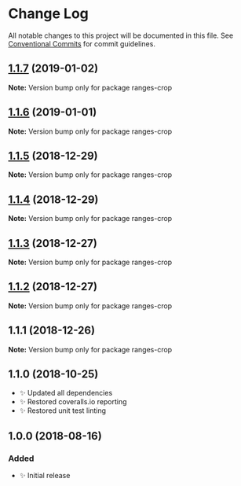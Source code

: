 # Change Log

All notable changes to this project will be documented in this file.
See [Conventional Commits](https://conventionalcommits.org) for commit guidelines.

## [1.1.7](https://bitbucket.org/codsen/codsen/src/master/packages/ranges-crop/compare/ranges-crop@1.1.6...ranges-crop@1.1.7) (2019-01-02)

**Note:** Version bump only for package ranges-crop





## [1.1.6](https://bitbucket.org/codsen/codsen/src/master/packages/ranges-crop/compare/ranges-crop@1.1.5...ranges-crop@1.1.6) (2019-01-01)

**Note:** Version bump only for package ranges-crop





## [1.1.5](https://bitbucket.org/codsen/codsen/src/master/packages/ranges-crop/compare/ranges-crop@1.1.4...ranges-crop@1.1.5) (2018-12-29)

**Note:** Version bump only for package ranges-crop





## [1.1.4](https://bitbucket.org/codsen/codsen/src/master/packages/ranges-crop/compare/ranges-crop@1.1.3...ranges-crop@1.1.4) (2018-12-29)

**Note:** Version bump only for package ranges-crop





## [1.1.3](https://bitbucket.org/codsen/codsen/src/master/packages/ranges-crop/compare/ranges-crop@1.1.2...ranges-crop@1.1.3) (2018-12-27)

**Note:** Version bump only for package ranges-crop





## [1.1.2](https://bitbucket.org/codsen/codsen/src/master/packages/ranges-crop/compare/ranges-crop@1.1.1...ranges-crop@1.1.2) (2018-12-27)

**Note:** Version bump only for package ranges-crop





## 1.1.1 (2018-12-26)

**Note:** Version bump only for package ranges-crop





## 1.1.0 (2018-10-25)

- ✨ Updated all dependencies
- ✨ Restored coveralls.io reporting
- ✨ Restored unit test linting

## 1.0.0 (2018-08-16)

### Added

- ✨ Initial release
